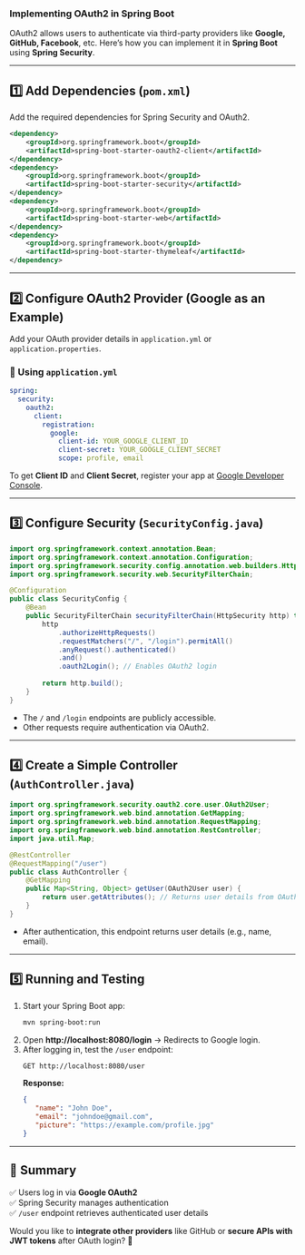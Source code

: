 ### **Implementing OAuth2 in Spring Boot**  

OAuth2 allows users to authenticate via third-party providers like **Google, GitHub, Facebook**, etc. Here’s how you can implement it in **Spring Boot** using **Spring Security**.

---

## **1️⃣ Add Dependencies (`pom.xml`)**  
Add the required dependencies for Spring Security and OAuth2.  

```xml
<dependency>
    <groupId>org.springframework.boot</groupId>
    <artifactId>spring-boot-starter-oauth2-client</artifactId>
</dependency>
<dependency>
    <groupId>org.springframework.boot</groupId>
    <artifactId>spring-boot-starter-security</artifactId>
</dependency>
<dependency>
    <groupId>org.springframework.boot</groupId>
    <artifactId>spring-boot-starter-web</artifactId>
</dependency>
<dependency>
    <groupId>org.springframework.boot</groupId>
    <artifactId>spring-boot-starter-thymeleaf</artifactId>
</dependency>
```

---

## **2️⃣ Configure OAuth2 Provider (Google as an Example)**
Add your OAuth provider details in `application.yml` or `application.properties`.

### **🔹 Using `application.yml`**
```yaml
spring:
  security:
    oauth2:
      client:
        registration:
          google:
            client-id: YOUR_GOOGLE_CLIENT_ID
            client-secret: YOUR_GOOGLE_CLIENT_SECRET
            scope: profile, email
```

To get **Client ID** and **Client Secret**, register your app at [Google Developer Console](https://console.developers.google.com/).

---

## **3️⃣ Configure Security (`SecurityConfig.java`)**
```java
import org.springframework.context.annotation.Bean;
import org.springframework.context.annotation.Configuration;
import org.springframework.security.config.annotation.web.builders.HttpSecurity;
import org.springframework.security.web.SecurityFilterChain;

@Configuration
public class SecurityConfig {
    @Bean
    public SecurityFilterChain securityFilterChain(HttpSecurity http) throws Exception {
        http
            .authorizeHttpRequests()
            .requestMatchers("/", "/login").permitAll()
            .anyRequest().authenticated()
            .and()
            .oauth2Login(); // Enables OAuth2 login
        
        return http.build();
    }
}
```
- The `/` and `/login` endpoints are publicly accessible.  
- Other requests require authentication via OAuth2.  

---

## **4️⃣ Create a Simple Controller (`AuthController.java`)**
```java
import org.springframework.security.oauth2.core.user.OAuth2User;
import org.springframework.web.bind.annotation.GetMapping;
import org.springframework.web.bind.annotation.RequestMapping;
import org.springframework.web.bind.annotation.RestController;
import java.util.Map;

@RestController
@RequestMapping("/user")
public class AuthController {
    @GetMapping
    public Map<String, Object> getUser(OAuth2User user) {
        return user.getAttributes(); // Returns user details from OAuth provider
    }
}
```
- After authentication, this endpoint returns user details (e.g., name, email).  

---

## **5️⃣ Running and Testing**  
1. Start your Spring Boot app:  
   ```sh
   mvn spring-boot:run
   ```
2. Open **http://localhost:8080/login** → Redirects to Google login.  
3. After logging in, test the `/user` endpoint:  
   ```sh
   GET http://localhost:8080/user
   ```
   **Response:**  
   ```json
   {
      "name": "John Doe",
      "email": "johndoe@gmail.com",
      "picture": "https://example.com/profile.jpg"
   }
   ```

---

## **🔹 Summary**
✅ Users log in via **Google OAuth2**  
✅ Spring Security manages authentication  
✅ `/user` endpoint retrieves authenticated user details  

Would you like to **integrate other providers** like GitHub or **secure APIs with JWT tokens** after OAuth login? 🚀